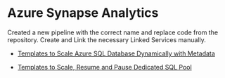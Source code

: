 # Azure Synapse Analytics
Created a new pipeline with the correct name and replace code from the repository. Create and Link the necessary Linked Services manually.


- [Templates to Scale Azure SQL Database Dynamically with Metadata](./Scale-Azure-SQL-Database-Dynamically-Metadata/)

- [Templates to Scale, Resume and Pause Dedicated SQL Pool](./Scale-Pause-Resume-Dedicated-SQL-Pool-Dynamically/) 